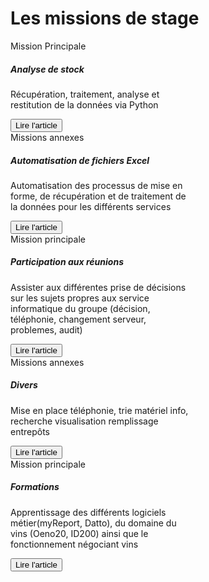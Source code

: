 # Les missions de stage 
<div class="row">
    <div class="col-sm-6">
        <div class="card text-white bg-dark mb-3" style="max-width: 18rem;">
            <div class="card-header">Mission Principale</div>
            <div class="card-body">
                <h5 class="card-title">Analyse de stock</h5>
                <p class="card-text">Récupération, traitement, analyse et restitution de la données via Python</p>
                <button onclick="location.href='https://clementadm.github.io/internship-report/missions/stockanalyse';" class="btn btn-outline-light">Lire l'article</button>
            </div>
        </div>
    </div>
    <div class="col-sm-6">
        <div class="card text-white bg-dark mb-3" style="max-width: 18rem;">
            <div class="card-header">Missions annexes</div>
            <div class="card-body">
                <h5 class="card-title">Automatisation de fichiers Excel</h5>
                <p class="card-text">Automatisation des processus de mise en forme, de récupération et de traitement de la données pour les différents services</p>
                <button onclick="location.href='https://clementadm.github.io/internship-report/missions/automatisationsexcel';" class="btn btn-outline-light">Lire l'article</button>
            </div>
        </div>
    </div>
</div>

<div class="row">
    <div class="col-sm-6">
        <div class="card text-white bg-dark mb-3" style="max-width: 18rem;">
            <div class="card-header">Mission principale</div>
            <div class="card-body">
                <h5 class="card-title">Participation aux réunions</h5>
                <p class="card-text">Assister aux différentes prise de décisions sur les sujets propres aux service informatique du groupe (décision, téléphonie, changement serveur, problemes, audit)</p>
                <button onclick="location.href = 'https://clementadm.github.io/internship-report/missions/reunions';" class="btn btn-outline-light">Lire l'article</button>
            </div>
        </div>
    </div>
    <div class="col-sm-6">
        <div class="card text-white bg-dark mb-3" style="max-width: 18rem;">
            <div class="card-header">Missions annexes</div>
            <div class="card-body">
                <h5 class="card-title">Divers</h5>
                <p class="card-text">Mise en place téléphonie, trie matériel info, recherche visualisation remplissage entrepôts</p>
                <button onclick="location.href = 'https://clementadm.github.io/internship-report/missions/divers';" class="btn btn-outline-light">Lire l'article</button>
            </div>
        </div>
    </div>
</div>

<div class="row">
    <div class="col-sm-6">
        <div class="card text-white bg-dark mb-3" style="max-width: 18rem;">
            <div class="card-header">Mission principale</div>
            <div class="card-body">
                <h5 class="card-title">Formations</h5>
                <p class="card-text">Apprentissage des différents logiciels métier(myReport, Datto), du domaine du vins (Oeno20, ID200) ainsi que le fonctionnement négociant vins</p>
                <button onclick="location.href = 'https://clementadm.github.io/internship-report/missions/formation';" class="btn btn-outline-light">Lire l'article</button>
            </div>
        </div>
    </div>
</div>

